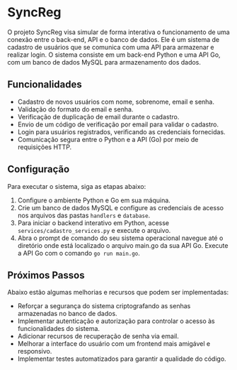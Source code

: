 # SyncReg

O projeto SyncReg visa simular de forma interativa o funcionamento de uma conexão entre o back-end, API e o banco de dados.
Ele é um sistema de cadastro de usuários que se comunica com uma API para armazenar e realizar login. 
O sistema consiste em um back-end Python e uma API Go, com um banco de dados MySQL para armazenamento dos dados.

## Funcionalidades

- Cadastro de novos usuários com nome, sobrenome, email e senha.
- Validação do formato do email e senha.
- Verificação de duplicação de email durante o cadastro.
- Envio de um código de verificação por email para validar o cadastro.
- Login para usuários registrados, verificando as credenciais fornecidas.
- Comunicação segura entre o Python e a API (Go) por meio de requisições HTTP.

## Configuração

Para executar o sistema, siga as etapas abaixo:

1. Configure o ambiente Python e Go em sua máquina.
2. Crie um banco de dados MySQL e configure as credenciais de acesso nos arquivos das pastas `handlers` e `database`.
3. Para iniciar o backend interativo em Python, acesse `services/cadastro_services.py` e execute o arquivo.
4. Abra o prompt de comando do seu sistema operacional navegue até o diretório onde está localizado o arquivo main.go da sua API Go. Execute a API Go com o comando `go run main.go`.

## Próximos Passos

Abaixo estão algumas melhorias e recursos que podem ser implementadas:

- Reforçar a segurança do sistema criptografando as senhas armazenadas no banco de dados.
- Implementar autenticação e autorização para controlar o acesso às funcionalidades do sistema.
- Adicionar recursos de recuperação de senha via email.
- Melhorar a interface do usuário com um frontend mais amigável e responsivo.
- Implementar testes automatizados para garantir a qualidade do código.
